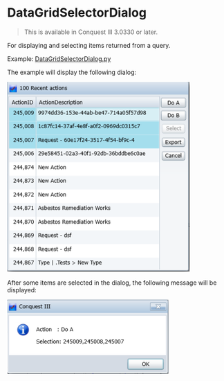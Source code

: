 # DataGridSelectorDialog

> This is available in Conquest III 3.0330 or later.

For displaying and selecting items returned from a query.

Example: [DataGridSelectorDialog.py](DataGridSelectorDialog.py)

The example will display the following dialog:

![](DataGridSelectorDialog.png)

After some items are selected in the dialog, the following message will be displayed:

![](DataGridSelectorDialog_DisplaySelected.png)